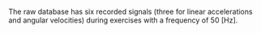 The raw database has six recorded signals (three for linear accelerations and angular velocities) during exercises with a frequency of 50 [Hz].